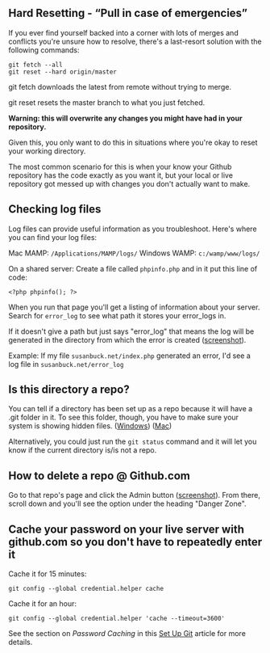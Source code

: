 ## Hard Resetting - &ldquo;Pull in case of emergencies&rdquo;

If you ever find yourself backed into a corner with lots of merges and conflicts you're unsure how to resolve, there's a last-resort solution with the following commands:

	git fetch --all
	git reset --hard origin/master
	
git fetch downloads the latest from remote without trying to merge. 

git reset resets the master branch to what you just fetched.

**Warning: this will overwrite any changes you might have had in your repository.** 

Given this, you only want to do this in situations where you're okay to reset your working directory.

The most common scenario for this is when your know your Github repository has the code exactly as you want it, but your local or live repository got messed up with changes you don't actually want to make.


## Checking log files
Log files can provide useful information as you troubleshoot. Here's where you can find your log files:

Mac MAMP: `/Applications/MAMP/logs/`
Windows WAMP: `c:/wamp/www/logs/`

On a shared server:
Create a file called `phpinfo.php` and in it put this line of code:

	<?php phpinfo(); ?>

When you run that page you'll get a listing of information about your server. Search for `error_log` to see what path it stores your error_logs in. 

If it doesn't give a path but just says "error_log" that means the log will be generated in the directory from which the error is created ([screenshot](http://content.screencast.com/users/susanBuck/folders/Jing/media/bc263b92-c757-4ab1-aed0-f9f7bd3f77cf/00002854.png)).

Example: If my file `susanbuck.net/index.php` generated an error, I'd see a log file in `susanbuck.net/error_log`

## Is this directory a repo?
You can tell if a directory has been set up as a repo because it will have a .git folder in it.
To see this folder, though, you have to make sure your system is showing hidden files. ([Windows](http://windows.microsoft.com/en-US/windows-vista/Show-hidden-files)) ([Mac](http://osxdaily.com/2009/02/25/show-hidden-files-in-os-x/))

Alternatively, you could just run the `git status` command and it will let you know if the current directory is/is not a repo.

## How to delete a repo @ Github.com
Go to that repo's page and click the Admin button ([screenshot](http://content.screencast.com/users/susanBuck/folders/Jing/media/f29dc9eb-9d96-4e95-8463-9528eb8e0033/00002850.png)). From there, scroll down and you'll see the option under the heading "Danger Zone".

## Cache your password on your live server with github.com so you don't have to repeatedly enter it
Cache it for 15 minutes:

	git config --global credential.helper cache

Cache it for an hour:

	git config --global credential.helper 'cache --timeout=3600'

See the section on *Password Caching* in this [Set Up Git](https://help.github.com/articles/set-up-git) article for more details.

